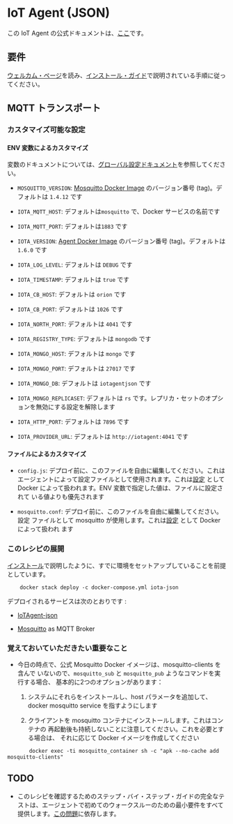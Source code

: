 <hr class="iotagents" style="display:none" />

# IoT Agent (JSON)

この IoT Agent の公式ドキュメントは、[ここ](http://fiware-iotagent-json.readthedocs.io/en/latest/index.html)です。

## 要件

[ウェルカム・ページ](../../index.md)を読み、[インストール・ガイド](../../installation.md)で説明されている手順に従ってください。

## MQTT トランスポート

### カスタマイズ可能な設定

#### ENV 変数によるカスタマイズ

変数のドキュメントについては、[グローバル設定ドキュメント](https://github.com/telefonicaid/iotagent-node-lib/blob/master/doc/installationguide.md)を参照してください。

- `MOSQUITTO_VERSION`: [Mosquitto Docker Image](https://hub.docker.com/\_/eclipse-mosquitto/)
   のバージョン番号 (tag)。デフォルトは `1.4.12` です

- `IOTA_MQTT_HOST`: デフォルトは`mosquitto` で、Docker サービスの名前です

- `IOTA_MQTT_PORT`: デフォルトは`1883` です

- `IOTA_VERSION`: [Agent Docker Image](https://hub.docker.com/r/telefonicaiot/iotagent-json/~/dockerfile/)
   のバージョン番号 (tag)。デフォルトは `1.6.0` です

- `IOTA_LOG_LEVEL`: デフォルトは `DEBUG` です

- `IOTA_TIMESTAMP`: デフォルトは `true` です

- `IOTA_CB_HOST`: デフォルトは `orion` です

- `IOTA_CB_PORT`: デフォルトは `1026` です

- `IOTA_NORTH_PORT`: デフォルトは `4041` です

- `IOTA_REGISTRY_TYPE`: デフォルトは `mongodb` です

- `IOTA_MONGO_HOST`: デフォルトは `mongo` です

- `IOTA_MONGO_PORT`: デフォルトは `27017` です

- `IOTA_MONGO_DB`: デフォルトは `iotagentjson` です

- `IOTA_MONGO_REPLICASET`: デフォルトは `rs` です。レプリカ・セットのオプションを無効にする設定を解除します

- `IOTA_HTTP_PORT`: デフォルトは `7896` です

- `IOTA_PROVIDER_URL`: デフォルトは `http://iotagent:4041` です

#### ファイルによるカスタマイズ

- `config.js`: デプロイ前に、このファイルを自由に編集してください。これは
  エージェントによって設定ファイルとして使用されます。これは[設定](https://docs.docker.com/compose/compose-file/#configs)
  として Docker によって扱われます。ENV 変数で指定した値は、ファイルに設定されて
  いる値よりも優先されます

- `mosquitto.conf`: デプロイ前に、このファイルを自由に編集してください。設定
  ファイルとして mosquitto が使用します。これは[設定](https://docs.docker.com/compose/compose-file/#configs)
  として Docker によって扱われ ます

### このレシピの展開

[インストール](../../installation.md)で説明したように、すでに環境をセットアップしていることを前提としています。

```
    docker stack deploy -c docker-compose.yml iota-json
```

デプロイされるサービスは次のとおりです :

- [IoTAgent-json](https://github.com/telefonicaid/iotagent-json)

- [Mosquitto](http://mosquitto.org/) as MQTT Broker

### 覚えておいていただきたい重要なこと

- 今日の時点で、公式 Mosquitto Docker イメージは、mosquitto-clients を含んで
  いないので、`mosquitto_sub` と `mosquitto_pub` ようなコマンドを実行する場合、
  基本的に2つのオプションがあります：

  1. システムにそれらをインストールし、host パラメータを追加して、docker mosquitto service を指すようにします

  1. クライアントを mosquitto コンテナにインストールします。これはコンテナの
     再起動後も持続しないことに注意してください。これを必要とする場合は、
     それに応じて Docker イメージを作成してください

```
       docker exec -ti mosquitto_container sh -c "apk --no-cache add mosquitto-clients"
```

## TODO

- このレシピを確認するためのステップ・バイ・ステップ・ガイドの完全なテストは、エージェントで初めてのウォークスルーのための最小要件をすべて提供します。[この問題](https://github.com/telefonicaid/iotagent-json/issues/222)に依存します。
